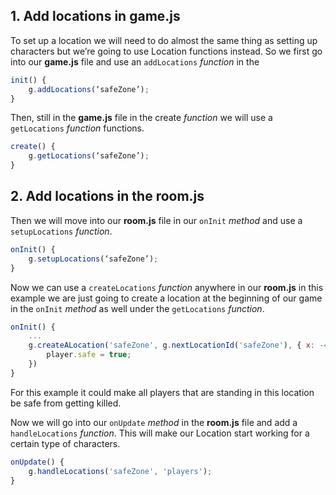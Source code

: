 ## 1. Add locations in game.js
To set up a location we will need to do almost the same thing as setting up characters but we’re going to use Location functions instead. So we first go into our **game.js** file and use an `addLocations` _function_ in the 
```javascript  
init() {
	g.addLocations(‘safeZone’);  
}
```  
Then, still in the **game.js** file in the create _function_ we will use a `getLocations` _function_ functions.  
```javascript  
create() {
	g.getLocations(‘safeZone’);  
}
```  
## 2. Add locations in the room.js
Then we will move into our **room.js** file in our `onInit` _method_ and use a `setupLocations` _function_.
```javascript  
onInit() {
	g.setupLocations(‘safeZone’);  
}
```  
Now we can use a `createLocations` _function_ anywhere in our **room.js** in this example we are just going to create a location at the beginning of our game in the `onInit` _method_ as well under the `getLocations` _function_.  
```javascript  
onInit() {
	...
	g.createALocation('safeZone', g.nextLocationId('safeZone'), { x: -47, y: 1940, width: 670, height: 100 }, '6cdc00', player => {  
		player.safe = true;  
	})
} 
```
For this example it could make all players that are standing in this location be safe from getting killed.

Now we will go into our `onUpdate` _method_ in the **room.js** file and add a `handleLocations` _function_. This will make our Location start working for a certain type of characters.
```javascript  
onUpdate() {  
	g.handleLocations('safeZone', 'players');  
}
```
